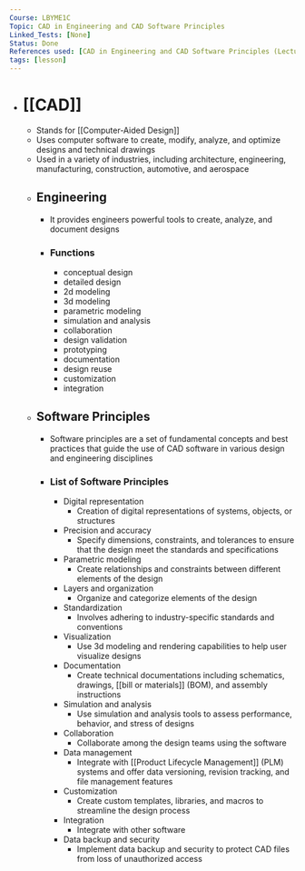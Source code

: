 ```yaml
---
Course: LBYME1C
Topic: CAD in Engineering and CAD Software Principles
Linked_Tests: [None]
Status: Done
References used: [CAD in Engineering and CAD Software Principles (Lecture Slides)]
tags: [lesson]
---
```


- # [[CAD]]
	- Stands for [[Computer-Aided Design]]
	- Uses computer software to create, modify, analyze, and optimize designs and technical drawings
	- Used in a variety of industries, including architecture, engineering, manufacturing, construction, automotive, and aerospace
	- ## Engineering
		- It provides engineers powerful tools to create, analyze, and document designs
		- ### Functions
			- conceptual design
			- detailed design
			- 2d modeling
			- 3d modeling
			- parametric modeling
			- simulation and analysis
			- collaboration
			- design validation
			- prototyping
			- documentation
			- design reuse
			- customization
			- integration
	- ## Software Principles
		- Software principles are a set of fundamental concepts and best practices that guide the use of CAD software in various design and engineering disciplines
		- ### List of Software Principles
			- Digital representation
				- Creation of digital representations of systems, objects, or structures
			- Precision and accuracy
				- Specify dimensions, constraints, and tolerances to ensure that the design meet the standards and specifications
			- Parametric modeling
				- Create relationships and constraints between different elements of the design
			- Layers and organization
				- Organize and categorize elements of the design
			- Standardization
				- Involves adhering to industry-specific standards and conventions
			- Visualization
				- Use 3d modeling and rendering capabilities to help user visualize designs
			- Documentation
				- Create technical documentations including schematics, drawings, [[bill or materials]] (BOM), and assembly instructions
			- Simulation and analysis
				- Use simulation and analysis tools to assess performance, behavior, and stress of designs
			- Collaboration
				- Collaborate among the design teams using the software
			- Data management
				- Integrate with [[Product Lifecycle Management]] (PLM) systems and offer data versioning, revision tracking, and file management features
			- Customization
				- Create custom templates, libraries, and macros to streamline the design process
			- Integration
				- Integrate with other software
			- Data backup and security
				- Implement data backup and security to protect CAD files from loss of unauthorized access

